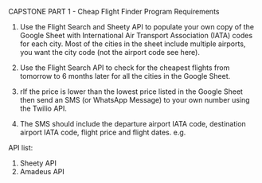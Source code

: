 CAPSTONE PART 1 - Cheap Flight Finder
Program Requirements
1. Use the Flight Search and Sheety API to populate your own copy of the Google Sheet with International Air Transport Association (IATA) codes for each city. Most of the cities in the sheet include multiple airports, you want the city code (not the airport code see here).

2. Use the Flight Search API to check for the cheapest flights from tomorrow to 6 months later for all the cities in the Google Sheet.

3. rIf the price is lower than the lowest price listed in the Google Sheet then send an SMS (or WhatsApp Message) to your own number using the Twilio API.

4. The SMS should include the departure airport IATA code, destination airport IATA code, flight price and flight dates. e.g.

API list:
1. Sheety API
2. Amadeus API